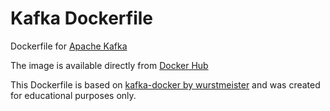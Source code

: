 # Kafka Dockerfile

Dockerfile for [Apache Kafka](http://kafka.apache.org/)

The image is available directly from [Docker Hub](https://hub.docker.com/r/olned/kafka/)

This Dockerfile is based on  [kafka-docker by wurstmeister](https://github.com/wurstmeister/kafka-docker) and was created for educational purposes only.
